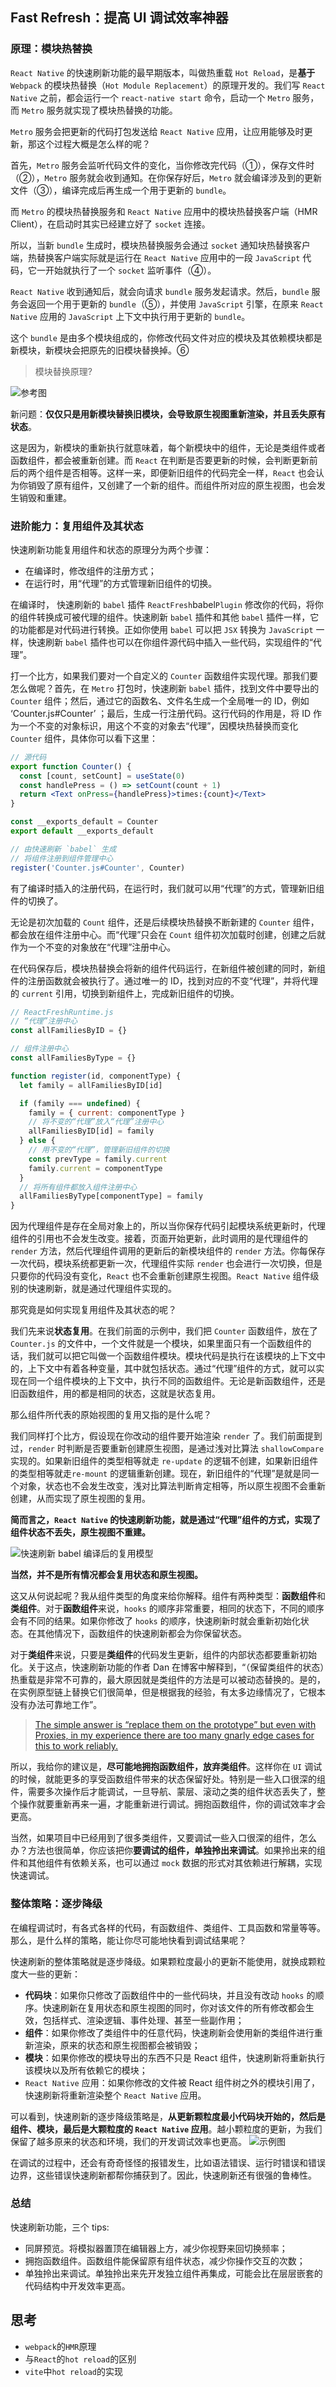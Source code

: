 ## Fast Refresh：提高 UI 调试效率神器

### 原理：模块热替换

`React Native` 的快速刷新功能的最早期版本，叫做热重载 `Hot Reload`，是**基于** `Webpack` 的模块热替换（`Hot Module Replacement`）的原理开发的。我们写 `React Native` 之前，都会运行一个 `react-native start` 命令，启动一个 `Metro` 服务，而 `Metro` 服务就实现了模块热替换的功能。

`Metro` 服务会把更新的代码打包发送给 `React Native` 应用，让应用能够及时更新，那这个过程大概是怎么样的呢？

首先，`Metro` 服务会监听代码文件的变化，当你修改完代码（①），保存文件时（②），`Metro` 服务就会收到通知。在你保存好后，`Metro` 就会编译涉及到的更新文件（③），编译完成后再生成一个用于更新的 `bundle`。

而 `Metro` 的模块热替换服务和 `React Native` 应用中的模块热替换客户端（HMR Client），在启动时其实已经建立好了 `socket` 连接。

所以，当新 `bundle` 生成时，模块热替换服务会通过 `socket` 通知块热替换客户端，热替换客户端实际就是运行在 `React Native` 应用中的一段 `JavaScript` 代码，它一开始就执行了一个 `socket` 监听事件（④）。

`React Native` 收到通知后，就会向请求 `bundle` 服务发起请求。然后，`bundle` 服务会返回一个用于更新的 `bundle`（⑤），并使用 `JavaScript` 引擎，在原来 `React Native` 应用的 `JavaScript` 上下文中执行用于更新的 `bundle`。

这个 `bundle` 是由多个模块组成的，你修改代码文件对应的模块及其依赖模块都是新模块，新模块会把原先的旧模块替换掉。⑥

> 模块替换原理?

![参考图](https://static001.geekbang.org/resource/image/2f/15/2fd3716c54b10fe645b9a3d4301cdb15.jpg?wh=1980x711)

新问题：**仅仅只是用新模块替换旧模块，会导致原生视图重新渲染，并且丢失原有状态**。

这是因为，新模块的重新执行就意味着，每个新模块中的组件，无论是类组件或者函数组件，都会被重新创建。而 `React` 在判断是否要更新的时候，会判断更新前后的两个组件是否相等。这样一来，即便新旧组件的代码完全一样，`React` 也会认为你销毁了原有组件，又创建了一个新的组件。而组件所对应的原生视图，也会发生销毁和重建。

### 进阶能力：复用组件及其状态

快速刷新功能复用组件和状态的原理分为两个步骤：

- 在编译时，修改组件的注册方式；
- 在运行时，用“代理”的方式管理新旧组件的切换。

在编译时， 快速刷新的 `babel` 插件 `ReactFresh`babel`Plugin` 修改你的代码，将你的组件转换成可被代理的组件。快速刷新 `babel` 插件和其他 `babel` 插件一样，它的功能都是对代码进行转换。正如你使用 `babel` 可以把 `JSX` 转换为 `JavaScript` 一样，快速刷新 `babel` 插件也可以在你组件源代码中插入一些代码，实现组件的“代理”。

打一个比方，如果我们要对一个自定义的 `Counter` 函数组件实现代理。那我们要怎么做呢？首先，在 `Metro` 打包时，快速刷新 `babel` 插件，找到文件中要导出的 `Counter` 组件；然后，通过它的函数名、文件名生成一个全局唯一的 ID，例如 ‘Counter.js#Counter’ ；最后，生成一行注册代码。这行代码的作用是，将 ID 作为一个不变的对象标识，用这个不变的对象去“代理”，因模块热替换而变化 `Counter` 组件，具体你可以看下这里：

```jsx
// 源代码
export function Counter() {
  const [count, setCount] = useState(0)
  const handlePress = () => setCount(count + 1)
  return <Text onPress={handlePress}>times:{count}</Text>
}

const __exports_default = Counter
export default __exports_default

// 由快速刷新 `babel` 生成
// 将组件注册到组件管理中心
register('Counter.js#Counter', Counter)
```

有了编译时插入的注册代码，在运行时，我们就可以用“代理”的方式，管理新旧组件的切换了。

无论是初次加载的 `Count` 组件，还是后续模块热替换不断新建的 `Counter` 组件，都会放在组件注册中心。而“代理”只会在 `Count` 组件初次加载时创建，创建之后就作为一个不变的对象放在“代理”注册中心。

在代码保存后，模块热替换会将新的组件代码运行，在新组件被创建的同时，新组件的注册函数就会被执行了。通过唯一的 ID，找到对应的不变“代理”，并将代理的 `current` 引用，切换到新组件上，完成新旧组件的切换。

```js
// ReactFreshRuntime.js
// “代理”注册中心
const allFamiliesByID = {}

// 组件注册中心
const allFamiliesByType = {}

function register(id, componentType) {
  let family = allFamiliesByID[id]

  if (family === undefined) {
    family = { current: componentType }
    // 将不变的“代理”放入“代理”注册中心
    allFamiliesByID[id] = family
  } else {
    // 用不变的“代理”，管理新旧组件的切换
    const prevType = family.current
    family.current = componentType
  }
  // 将所有组件都放入组件注册中心
  allFamiliesByType[componentType] = family
}
```

因为代理组件是存在全局对象上的，所以当你保存代码引起模块系统更新时，代理组件的引用也不会发生改变。接着，页面开始更新，此时调用的是代理组件的 `render` 方法，然后代理组件调用的更新后的新模块组件的 `render` 方法。你每保存一次代码，模块系统都更新一次，代理组件实际 `render` 也会进行一次切换，但是只要你的代码没有变化，`React` 也不会重新创建原生视图。`React Native` 组件级别的快速刷新，就是通过代理组件实现的。

那究竟是如何实现复用组件及其状态的呢？

我们先来说**状态复用**。在我们前面的示例中，我们把 `Counter` 函数组件，放在了 `Counter.js` 的文件中，一个文件就是一个模块，如果里面只有一个函数组件的话，我们就可以把它叫做一个函数组件模块。模块代码是执行在该模块的上下文中的，上下文中有着各种变量，其中就包括状态。通过“代理”组件的方式，就可以实现在同一个组件模块的上下文中，执行不同的函数组件。无论是新函数组件，还是旧函数组件，用的都是相同的状态，这就是状态复用。

那么组件所代表的原始视图的复用又指的是什么呢？

我们同样打个比方，假设现在你改动的组件要开始渲染 `render` 了。我们前面提到过，`render` 时判断是否要重新创建原生视图，是通过浅对比算法 `shallowCompare` 实现的。如果新旧组件的类型相等就走 `re-update` 的逻辑不创建，如果新旧组件的类型相等就走`re-mount` 的逻辑重新创建。现在，新旧组件的“代理”是就是同一个对象，状态也不会发生改变，浅对比算法判断肯定相等，所以原生视图不会重新创建，从而实现了原生视图的复用。

**简而言之，`React Native` 的快速刷新功能，就是通过“代理”组件的方式，实现了组件状态不丢失，原生视图不重建。**

![快速刷新 `babel` 编译后的复用模型](https://static001.geekbang.org/resource/image/6e/a9/6eb61b9eb4d62b0519aed1a2a23e22a9.jpg?wh=1980x711)

**当然，并不是所有情况都会复用状态和原生视图。**

这又从何说起呢？我从组件类型的角度来给你解释。组件有两种类型：**函数组件**和**类组件**。对于**函数组件**来说，`hooks` 的顺序非常重要，相同的状态下，不同的顺序会有不同的结果。如果你修改了 `hooks` 的顺序，快速刷新时就会重新初始化状态。在其他情况下，函数组件的快速刷新都会为你保留状态。

对于**类组件**来说，只要是**类组件**的代码发生更新，组件的内部状态都要重新初始化。关于这点，快速刷新功能的作者 Dan 在博客中解释到，“（保留类组件的状态）热重载是非常不可靠的，最大原因就是类组件的方法是可以被动态替换的。是的，在实例原型链上替换它们很简单，但是根据我的经验，有太多边缘情况了，它根本没有办法可靠地工作”。

> [The simple answer is “replace them on the prototype” but even with Proxies, in my experience there are too many gnarly edge cases for this to work reliably.](https://overreacted.io/my-wishlist-for-hot-reloading/)

所以，我给你的建议是，**尽可能地拥抱函数组件，放弃类组件**。这样你在 `UI` 调试的时候，就能更多的享受函数组件带来的状态保留好处。特别是一些入口很深的组件，需要多次操作后才能调试，一旦导航、蒙层、滚动之类的组件状态丢失了，整个操作就要重新再来一遍，才能重新进行调试。拥抱函数组件，你的调试效率才会更高。

当然，如果项目中已经用到了很多类组件，又要调试一些入口很深的组件，怎么办？方法也很简单，你应该把你**要调试的组件，单独拎出来调试**。如果拎出来的组件和其他组件有依赖关系，也可以通过 `mock` 数据的形式对其依赖进行解耦，实现快速调试。

### 整体策略：逐步降级

在编程调试时，有各式各样的代码，有函数组件、类组件、工具函数和常量等等。那么，是什么样的策略，能让你尽可能地快看到调试结果呢？

快速刷新的整体策略就是逐步降级。如果颗粒度最小的更新不能使用，就换成颗粒度大一些的更新：

- **代码块**：如果你只修改了函数组件中的一些代码块，并且没有改动 `hooks` 的顺序。快速刷新在复用状态和原生视图的同时，你对该文件的所有修改都会生效，包括样式、渲染逻辑、事件处理、甚至一些副作用；
- **组件**：如果你修改了类组件中的任意代码，快速刷新会使用新的类组件进行重新渲染，原来的状态和原生视图都会被销毁；
- **模块**：如果你修改的模块导出的东西不只是 React 组件，快速刷新将重新执行该模块以及所有依赖它的模块；
- `React Native` 应用：如果你修改的文件被 React 组件树之外的模块引用了，快速刷新将重新渲染整个 `React Native` 应用。

可以看到，快速刷新的逐步降级策略是，**从更新颗粒度最小代码块开始的，然后是组件、模块，最后是大颗粒度的 `React Native` 应用**。越小颗粒度的更新，为我们保留了越多原来的状态和环境，我们的开发调试效率也更高。
![示例图](https://static001.geekbang.org/resource/image/a3/05/a3a4d0e37df1a44e1b3fb74b491c3d05.jpg?wh=1222x1080)

在调试的过程中，还会有奇奇怪怪的报错发生，比如语法错误、运行时错误和错误边界，这些错误快速刷新都帮你捕获到了。因此，快速刷新还有很强的鲁棒性。

### 总结

快速刷新功能，三个 tips:

- 同屏预览。将模拟器置顶在编辑器上方，减少你视野来回切换频率；
- 拥抱函数组件。函数组件能保留原有组件状态，减少你操作交互的次数；
- 单独拎出来调试。单独拎出来先开发独立组件再集成，可能会比在层层嵌套的代码结构中开发效率更高。

## 思考

- `webpack`的`HMR`原理
- 与`React`的`hot reload`的区别
- `vite`中`hot reload`的实现
